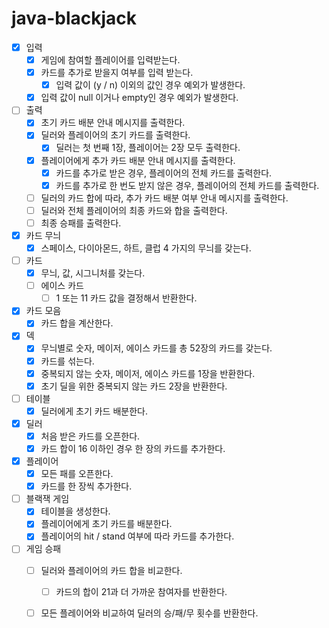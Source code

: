 # java-blackjack

- [x] 입력
  - [x] 게임에 참여할 플레이어를 입력받는다.
  - [x] 카드를 추가로 받을지 여부를 입력 받는다.
    - [x] 입력 값이 (y / n) 이외의 값인 경우 예외가 발생한다.
  - [x] 입력 값이 null 이거나 empty인 경우 예외가 발생한다.

- [ ] 출력
  - [x] 초기 카드 배분 안내 메시지를 출력한다.
  - [x] 딜러와 플레이어의 초기 카드를 출력한다.
    - [x] 딜러는 첫 번째 1장, 플레이어는 2장 모두 출력한다.
  - [x] 플레이어에게 추가 카드 배분 안내 메시지를 출력한다.
    - [x] 카드를 추가로 받은 경우, 플레이어의 전체 카드를 출력한다.
    - [x] 카드를 추가로 한 번도 받지 않은 경우, 플레이어의 전체 카드를 출력한다.
  - [ ] 딜러의 카드 합에 따라, 추가 카드 배분 여부 안내 메시지를 출력한다.
  - [ ] 딜러와 전체 플레이어의 최종 카드와 합을 출력한다.
  - [ ] 최종 승패를 출력한다.

- [x] 카드 무늬
  - [x] 스페이스, 다이아몬드, 하트, 클럽 4 가지의 무늬를 갖는다.

- [ ] 카드
  - [x] 무늬, 값, 시그니처를 갖는다.
  - [ ] 에이스 카드
    - [ ] 1 또는 11 카드 값을 결정해서 반환한다.

- [x] 카드 모음
  - [x] 카드 합을 계산한다.

- [x] 덱
  - [x] 무늬별로 숫자, 메이저, 에이스 카드를 총 52장의 카드를 갖는다.
  - [x] 카드를 섞는다.
  - [x] 중복되지 않는 숫자, 메이저, 에이스 카드를 1장을 반환한다.
  - [x] 초기 딜을 위한 중복되지 않는 카드 2장을 반환한다.

- [ ] 테이블
  - [x] 딜러에게 초기 카드 배분한다.

- [x] 딜러
  - [x] 처음 받은 카드를 오픈한다.
  - [x] 카드 합이 16 이하인 경우 한 장의 카드를 추가한다.

- [x] 플레이어
  - [x] 모든 패를 오픈한다.
  - [x] 카드를 한 장씩 추가한다.

- [ ] 블랙잭 게임
  - [x] 테이블을 생성한다.
  - [x] 플레이어에게 초기 카드를 배분한다.
  - [x] 플레이어의 hit / stand 여부에 따라 카드를 추가한다.

- [ ] 게임 승패
  - [ ] 딜러와 플레이어의 카드 합을 비교한다.
    - [ ] 카드의 합이 21과 더 가까운 참여자를 반환한다.
  - [ ] 모든 플레이어와 비교하여 딜러의 승/패/무 횟수를 반환한다.


